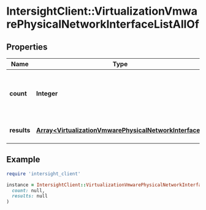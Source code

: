 # IntersightClient::VirtualizationVmwarePhysicalNetworkInterfaceListAllOf

## Properties

| Name | Type | Description | Notes |
| ---- | ---- | ----------- | ----- |
| **count** | **Integer** | The total number of &#39;virtualization.VmwarePhysicalNetworkInterface&#39; resources matching the request, accross all pages. The &#39;Count&#39; attribute is included when the HTTP GET request includes the &#39;$inlinecount&#39; parameter. | [optional] |
| **results** | [**Array&lt;VirtualizationVmwarePhysicalNetworkInterface&gt;**](VirtualizationVmwarePhysicalNetworkInterface.md) | The array of &#39;virtualization.VmwarePhysicalNetworkInterface&#39; resources matching the request. | [optional] |

## Example

```ruby
require 'intersight_client'

instance = IntersightClient::VirtualizationVmwarePhysicalNetworkInterfaceListAllOf.new(
  count: null,
  results: null
)
```

